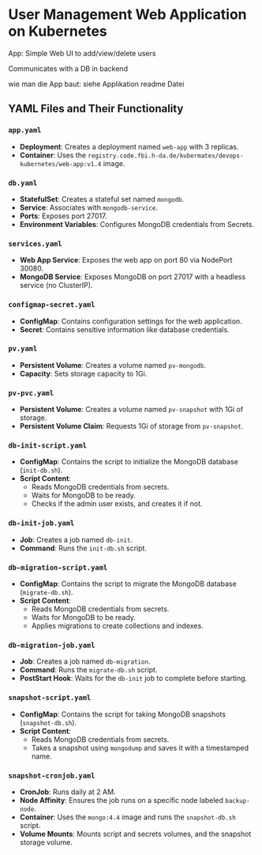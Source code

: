 # User Management Web Application on Kubernetes

App: Simple Web UI to add/view/delete users

Communicates with a DB in backend

wie man die App baut: siehe Applikation readme Datei



## YAML Files and Their Functionality

### `app.yaml`
- **Deployment**: Creates a deployment named `web-app` with 3 replicas.
- **Container**: Uses the `registry.code.fbi.h-da.de/kubermates/devops-kubernetes/web-app:v1.4` image.

### `db.yaml`
- **StatefulSet**: Creates a stateful set named `mongodb`.
- **Service**: Associates with `mongodb-service`.
- **Ports**: Exposes port 27017.
- **Environment Variables**: Configures MongoDB credentials from Secrets.

### `services.yaml`
- **Web App Service**: Exposes the web app on port 80 via NodePort 30080.
- **MongoDB Service**: Exposes MongoDB on port 27017 with a headless service (no ClusterIP).

### `configmap-secret.yaml`
- **ConfigMap**: Contains configuration settings for the web application.
- **Secret**: Contains sensitive information like database credentials.

### `pv.yaml`
- **Persistent Volume**: Creates a volume named `pv-mongodb`.
- **Capacity**: Sets storage capacity to 1Gi.

### `pv-pvc.yaml`
- **Persistent Volume**: Creates a volume named `pv-snapshot` with 1Gi of storage.
- **Persistent Volume Claim**: Requests 1Gi of storage from `pv-snapshot`.

### `db-init-script.yaml`
- **ConfigMap**: Contains the script to initialize the MongoDB database (`init-db.sh`).
- **Script Content**:
  - Reads MongoDB credentials from secrets.
  - Waits for MongoDB to be ready.
  - Checks if the admin user exists, and creates it if not.

### `db-init-job.yaml`
- **Job**: Creates a job named `db-init`.
- **Command**: Runs the `init-db.sh` script.

### `db-migration-script.yaml`
- **ConfigMap**: Contains the script to migrate the MongoDB database (`migrate-db.sh`).
- **Script Content**:
  - Reads MongoDB credentials from secrets.
  - Waits for MongoDB to be ready.
  - Applies migrations to create collections and indexes.

### `db-migration-job.yaml`
- **Job**: Creates a job named `db-migration`.
- **Command**: Runs the `migrate-db.sh` script.
- **PostStart Hook**: Waits for the `db-init` job to complete before starting.

### `snapshot-script.yaml`
- **ConfigMap**: Contains the script for taking MongoDB snapshots (`snapshot-db.sh`).
- **Script Content**:
  - Reads MongoDB credentials from secrets.
  - Takes a snapshot using `mongodump` and saves it with a timestamped name.

### `snapshot-cronjob.yaml`
- **CronJob**: Runs daily at 2 AM.
- **Node Affinity**: Ensures the job runs on a specific node labeled `backup-node`.
- **Container**: Uses the `mongo:4.4` image and runs the `snapshot-db.sh` script.
- **Volume Mounts**: Mounts script and secrets volumes, and the snapshot storage volume.

